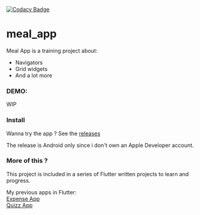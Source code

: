 [![Codacy Badge](https://api.codacy.com/project/badge/Grade/1434b5c4cb6c4c84997e174d9e81dbb9)](https://www.codacy.com/manual/BLKKKBVSIK/FlutterTraining-MealApp?utm_source=github.com&amp;utm_medium=referral&amp;utm_content=BLKKKBVSIK/FlutterTraining-MealApp&amp;utm_campaign=Badge_Grade)

# meal_app

Meal App is a training project about:
- Navigators
- Grid widgets
- And a lot more

### DEMO:

WIP

### Install
Wanna try the app ?
See the [releases]() 

The release is Android only since i don't own an Apple Developer account.

### More of this ?

This project is included in a series of Flutter written projects to learn and progress.

My previous apps in Flutter:  
[Expense App](https://github.com/BLKKKBVSIK/FlutterTraining-ExpenseApp)  
[Quizz App](https://github.com/BLKKKBVSIK/FlutterTraining-QuizzApp)
